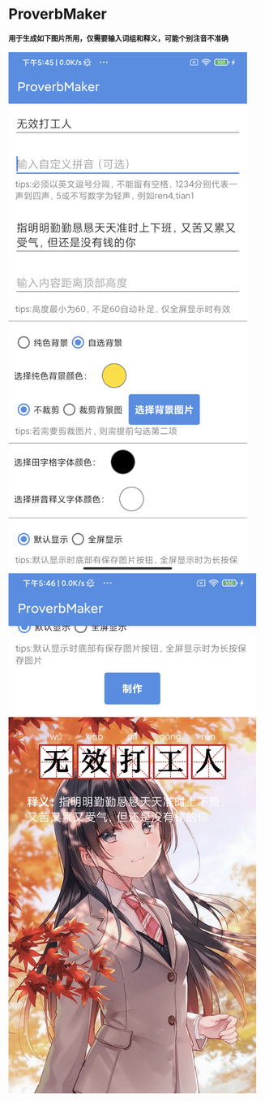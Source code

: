 # ProverbMaker

#### 用于生成如下图片所用，仅需要输入词组和释义，可能个别注音不准确
![](picture/demoImg1.png)
![](picture/demoImg2.png)
